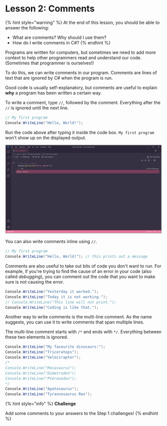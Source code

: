 # Lesson 2: Comments

{% hint style="warning" %}
At the end of this lesson, you should be able to answer the following:

* What are comments? Why should I use them?
* How do I write comments in C\#?
{% endhint %}

Programs are written for computers, but sometimes we need to add more context to help other programmers read and understand our code. \(Sometimes that programmer is ourselves!\)

To do this, we can write comments in our program. Comments are lines of text that are ignored by C\# when the program is run.

Good code is usually self-explanatory, but comments are useful to explain **why** a program has been written a certain way.

To write a comment, type `//`, followed by the comment. Everything after the `//` is ignored until the next line.

```csharp
// My first program
Console.WriteLine("Hello, World!");
```

Run the code above after typing it inside the code box. `My first program` won't show up on the displayed output.

![](../.gitbook/assets/2021-07-07_21-42-41.png)

You can also write comments inline using `//`.

```csharp
// My first program
Console.WriteLine("Hello, World!"); // this prints out a message
```

Comments are also useful to take out bits of code you don't want to run. For example, if you're trying to find the cause of an error in your code \(also called _debugging_\), you can comment out the code that you want to make sure is not causing the error.

```csharp
Console.WriteLine("Yesterday it worked.");
Console.WriteLine("Today it is not working.");
// Console.WriteLine("This line will not print.");
Console.WriteLine("Coding is like that.");
```

Another way to write comments is the multi-line comment. As the name suggests, you can use it to write comments that span multiple lines.

The multi-line comment starts with `/*` and ends with `*/`. Everything between these two elements is ignored.

```csharp
Console.WriteLine("My favourite dinosaurs:");
Console.WriteLine("Triceratops");
Console.WriteLine("Velociraptor");
/*
Console.WriteLine("Mosasaurus");
Console.WriteLine("Dimetrodon");
Console.WriteLine("Pteranodon");
*/
Console.WriteLine("Apatosaurus");
Console.WriteLine("Tyrannosaurus Rex");
```

{% hint style="info" %}
**Challenge**

Add some comments to your answers to the Step 1 challenges!
{% endhint %}

